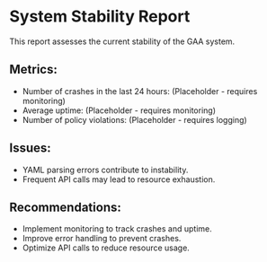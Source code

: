 # System Stability Report

This report assesses the current stability of the GAA system.

## Metrics:

- Number of crashes in the last 24 hours: (Placeholder - requires monitoring)
- Average uptime: (Placeholder - requires monitoring)
- Number of policy violations: (Placeholder - requires logging)

## Issues:

- YAML parsing errors contribute to instability.
- Frequent API calls may lead to resource exhaustion.

## Recommendations:

- Implement monitoring to track crashes and uptime.
- Improve error handling to prevent crashes.
- Optimize API calls to reduce resource usage.
